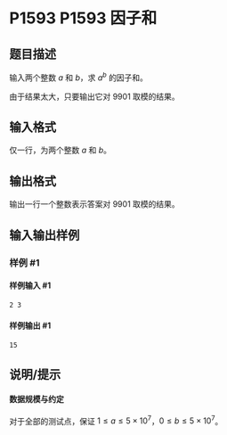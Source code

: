 # P1593 P1593 因子和

## 题目描述

输入两个整数 $a$ 和 $b$，求 $a^b$ 的因子和。

由于结果太大，只要输出它对 $9901$ 取模的结果。

## 输入格式

仅一行，为两个整数 $a$ 和 $b$。


## 输出格式

输出一行一个整数表示答案对 $9901$ 取模的结果。

## 输入输出样例

### 样例 #1

#### 样例输入 #1

```
2 3
```

#### 样例输出 #1

```
15
```

## 说明/提示

#### 数据规模与约定

对于全部的测试点，保证 $1 \leq a \leq 5 \times 10^7$，$0 \leq b \leq 5 \times 10^7$。
